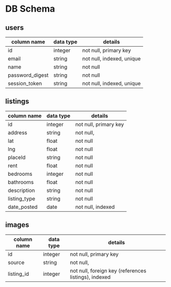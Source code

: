 # DB Schema

## users
column name     | data type | details
----------------|-----------|-----------------------
id              | integer   | not null, primary key
email           | string    | not null, indexed, unique
name            | string    | not null
password_digest | string    | not null
session_token   | string    | not null, indexed, unique


## listings
column name     | data type | details
----------------|-----------|-----------------------
id              | integer   | not null, primary key
address         | string    | not null,
lat             | float     | not null
lng             | float     | not null
placeId         | string    | not null
rent            | float     | not null
bedrooms        | integer   | not null
bathrooms       | float     | not null
description     | string    | not null
listing_type    | string    | not null
date_posted     | date      | not null, indexed

## images
column name     | data type | details
----------------|-----------|-----------------------
id              | integer   | not null, primary key
source          | string    | not null,
listing_id      | integer   | not null, foreign key (references listings), indexed

<!-- ## saved_listings
column name     | data type | details
----------------|-----------|-----------------------
id              | integer   | not null, primary key
user_id         | integer   | not null, foreign key (references users), indexed
listing_id      | integer   | not null, foreign key (references listings), indexed

## saved_searches
column name     | data type | details
----------------|-----------|-----------------------
id              | integer   | not null, primary key
user_id         | integer   | not null, foreign key (references users), indexed
search_id      | integer   | not null, foreign key (references searches), indexed


## searches
column name     | data type | details
----------------|-----------|-----------------------
id              | integer   | not null, primary key
lng_min         | float     | not null
lng_max         | float     | not null
lat_min         | float     | not null
lat_max         | float     | not null
rent_min        | integer   | not null
rent_max        | integer   | not null
bedrooms_min    | integer   | not null
bedrooms_max    | integer   | not null
bathrooms_min   | integer   | not null
bathrooms_max   | integer   | not null
type            | string    | not null
bedroom_rent    | integer   |
listing_age_max | integer   |
requirements_id | integer   | not null, foreign key (references requirements), indexed
sources_id      | integer   | not null, foreign key (references sources), indexed

## requirements
column name     | data type | details
----------------|-----------|-----------------------
id              | integer   | not null, primary key
pics            | boolean   | not null
phone           | boolean   | not null
address         | boolean   | not null
cats            | boolean   | not null
dogs            | boolean   | not null
no-fee          | boolean   | not null


## sources
column name     | data type | details
----------------|-----------|-----------------------
id              | integer   | not null, primary key
pad_lister      | boolean   | not null
apartment_search | boolean   | not null
air_bnb          | boolean   | not null
for_rent        | boolean   | not null
others          | boolean   | not null -->
